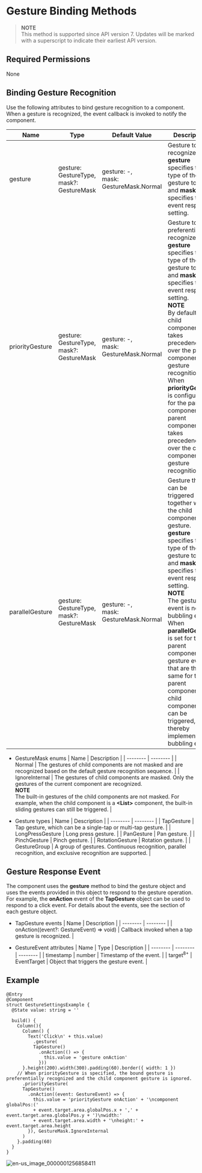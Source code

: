 # Gesture Binding Methods


> **NOTE**<br>
> This method is supported since API version 7. Updates will be marked with a superscript to indicate their earliest API version.


## Required Permissions

None


## Binding Gesture Recognition


Use the following attributes to bind gesture recognition to a component. When a gesture is recognized, the event callback is invoked to notify the component.


| Name | Type | Default Value | Description | 
| -------- | -------- | -------- | -------- |
| gesture | gesture: GestureType,<br/>mask?: GestureMask | gesture: -,<br/>mask: GestureMask.Normal | Gesture to recognize.<br/>**gesture** specifies the type of the gesture to bind, and **mask** specifies the event response setting. | 
| priorityGesture | gesture: GestureType,<br/>mask?: GestureMask | gesture: -,<br/>mask: GestureMask.Normal | Gesture to preferentially recognize.<br/>**gesture** specifies the type of the gesture to bind, and **mask** specifies the event response setting.<br/>**NOTE**<br/>By default, the child component takes precedence over the parent component in gesture recognition. When **priorityGesture** is configured for the parent component, the parent component takes precedence over the child component in gesture recognition. | 
| parallelGesture | gesture: GestureType,<br/>mask?: GestureMask | gesture: -,<br/>mask: GestureMask.Normal | Gesture that can be triggered together with the child component gesture.<br/>**gesture** specifies the type of the gesture to bind, and **mask** specifies the event response setting.<br/>**NOTE**<br/>The gesture event is not a bubbling event. When **parallelGesture** is set for the parent component, gesture events that are the same for the parent component and child components can be triggered, thereby implementing a bubbling effect. | 


- GestureMask enums
  | Name | Description | 
  | -------- | -------- |
  | Normal | The gestures of child components are not masked and are recognized based on the default gesture recognition sequence. | 
  | IgnoreInternal | The gestures of child components are masked. Only the gestures of the current component are recognized.<br/>**NOTE**<br/>The built-in gestures of the child components are not masked. For example, when the child component is a **&lt;List&gt;** component, the built-in sliding gestures can still be triggered. | 


- Gesture types
  | Name | Description | 
  | -------- | -------- |
  | TapGesture | Tap gesture, which can be a single-tap or multi-tap gesture. | 
  | LongPressGesture | Long press gesture. | 
  | PanGesture | Pan gesture. | 
  | PinchGesture | Pinch gesture. | 
  | RotationGesture | Rotation gesture. | 
  | GestureGroup | A group of gestures. Continuous recognition, parallel recognition, and exclusive recognition are supported. | 


## Gesture Response Event

The component uses the **gesture** method to bind the gesture object and uses the events provided in this object to respond to the gesture operation. For example, the **onAction** event of the **TapGesture** object can be used to respond to a click event. For details about the events, see the section of each gesture object.

- TapGesture events
  | Name | Description | 
  | -------- | -------- |
  | onAction((event?: GestureEvent) =&gt; void) | Callback invoked when a tap gesture is recognized. | 

- GestureEvent attributes
  | Name | Type | Description | 
  | -------- | -------- | -------- |
  | timestamp | number | Timestamp of the event. | 
  | target<sup>8+</sup> | EventTarget | Object that triggers the gesture event. | 


## Example


```
@Entry
@Component
struct GestureSettingsExample {
  @State value: string = ''

  build() {
    Column(){
      Column() {
        Text('Click\n' + this.value)
          .gesture(
          TapGesture()
            .onAction(() => {
              this.value = 'gesture onAction'
            }))
      }.height(200).width(300).padding(60).border({ width: 1 })
    // When priorityGesture is specified, the bound gesture is preferentially recognized and the child component gesture is ignored.
      .priorityGesture(
      TapGesture()
        .onAction((event: GestureEvent) => {
          this.value = 'priorityGesture onAction' + '\ncomponent globalPos:('
          + event.target.area.globalPos.x + ',' + event.target.area.globalPos.y + ')\nwidth:'
          + event.target.area.width + '\nheight:' + event.target.area.height
        }), GestureMask.IgnoreInternal
      )
    }.padding(60)
  }
}
```

![en-us_image_0000001256858411](figures/en-us_image_0000001256858411.gif)
